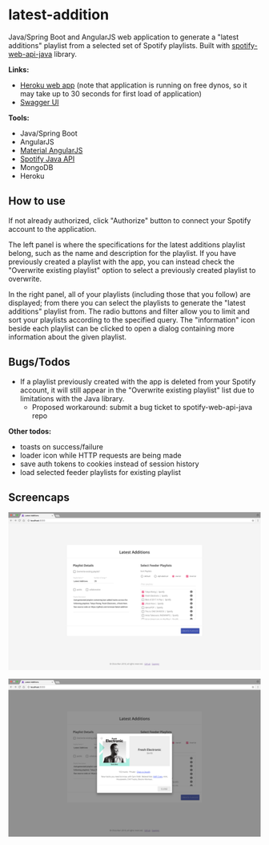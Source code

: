 # latest-addition
Java/Spring Boot and AngularJS web application to generate a "latest additions" playlist from a selected set of Spotify playlists. Built with [spotify-web-api-java](https://github.com/thelinmichael/spotify-web-api-java) library.

**Links:**

* [Heroku web app](https://nameless-lowlands-57380.herokuapp.com) (note that application is running on free dynos, so it may take up to 30 seconds for first load of application)
* [Swagger UI](https://nameless-lowlands-57380.herokuapp.com/swagger-ui.html)

**Tools:**

* Java/Spring Boot
* AngularJS
* [Material AngularJS](https://material.angularjs.org/latest/)
* [Spotify Java API](https://github.com/thelinmichael/spotify-web-api-java)
* MongoDB
* Heroku

## How to use

If not already authorized, click "Authorize" button to connect your Spotify account to the application.

The left panel is where the specifications for the latest additions playlist belong, such as the name and description for the playlist. If you have previously created a playlist with the app, you can instead check the "Overwrite existing playlist" option to select a previously created playlist to overwrite.

In the right panel, all of your playlists (including those that you follow) are displayed; from there you can select the playlists to generate the "latest additions" playlist from. The radio buttons and filter allow you to limit and sort your playlists according to the specified query. The "information" icon beside each playlist can be clicked to open a dialog containing more information about the given playlist.

## Bugs/Todos

* If a playlist previously created with the app is deleted from your Spotify account, it will still appear in the "Overwrite existing playlist" list due to limitations with the Java library.
  * Proposed workaround: submit a bug ticket to spotify-web-api-java repo

**Other todos:**

* toasts on success/failure
* loader icon while HTTP requests are being made
* save auth tokens to cookies instead of session history
* load selected feeder playlists for existing playlist

## Screencaps

![app main view](screencaps/app_main_view.png)

![plalist details dialog](screencaps/playlist_details_dialog.png)